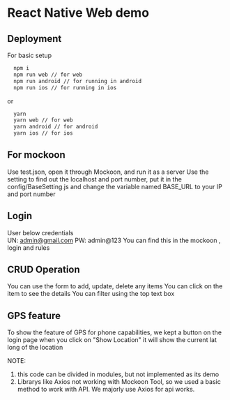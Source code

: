 
# React Native Web demo



## Deployment

For basic setup

```bash
  npm i 
  npm run web // for web
  npm run android // for running in android
  npm run ios // for running in ios
```
or

```bash
  yarn 
  yarn web // for web
  yarn android // for android
  yarn ios // for ios
```


## For mockoon

Use test.json, open it through Mockoon, and run it as a server 
Use the setting to find out the localhost and port number, put it in the config/BaseSetting.js and change the variable named BASE_URL to your IP and port number

## Login
User below credentials  
UN: admin@gmail.com
PW: admin@123 
You can find this in the mockoon , login and rules

## CRUD Operation
You can use the form to add, update, delete any items 
You can click on the item to see the details 
You can filter using the top text box 

## GPS feature
To show the feature of GPS for phone capabilities, we kept a button on the login page when you click on "Show Location" it will show the current lat long of the location

NOTE:
1) this code can be divided in modules, but not implemented as its demo
2) Librarys like Axios not working with Mockoon Tool, so we used a basic method to work with API. We majorly use Axios for api works. 
